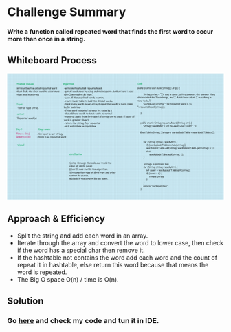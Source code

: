 # Challenge Summary
#### Write a function called repeated word that finds the first word to occur more than once in a string.


## Whiteboard Process
![WhiteBoard](../../Assert/Ch31T.png)

## Approach & Efficiency
- Split the string and add each word in an array.
- Iterate through the array and convert the word to lower case, then check if the word has a special char then remove it.
- If the hashtable not contains the word add each word and the count of repeat it in hashtable, else return this word because that means the word is repeated.
- The Big O space O(n) / time is O(n).
## Solution
### Go [here](../src/main/java/CodeChallenges/Challenge31/App.java) and check my code and tun it in IDE.
